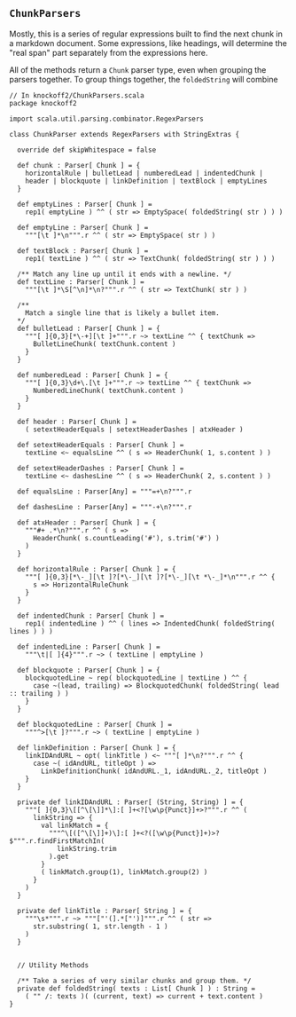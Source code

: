 ## `ChunkParsers` ##

Mostly, this is a series of regular expressions built to find the next chunk in a
markdown document. Some expressions, like headings, will determine the "real span"
part separately from the expressions here.

All of the methods return a `Chunk` parser type, even when grouping the parsers
together. To group things together, the `foldedString` will combine

    // In knockoff2/ChunkParsers.scala
    package knockoff2
    
    import scala.util.parsing.combinator.RegexParsers

    class ChunkParser extends RegexParsers with StringExtras {
        
      override def skipWhitespace = false
      
      def chunk : Parser[ Chunk ] = {
        horizontalRule | bulletLead | numberedLead | indentedChunk |
        header | blockquote | linkDefinition | textBlock | emptyLines
      }
      
      def emptyLines : Parser[ Chunk ] =
        rep1( emptyLine ) ^^ ( str => EmptySpace( foldedString( str ) ) )
      
      def emptyLine : Parser[ Chunk ] =
        """[\t ]*\n""".r ^^ ( str => EmptySpace( str ) )

      def textBlock : Parser[ Chunk ] =
        rep1( textLine ) ^^ ( str => TextChunk( foldedString( str ) ) )

      /** Match any line up until it ends with a newline. */
      def textLine : Parser[ Chunk ] =
        """[\t ]*\S[^\n]*\n?""".r ^^ ( str => TextChunk( str ) )
      
      /**
        Match a single line that is likely a bullet item.
      */
      def bulletLead : Parser[ Chunk ] = {
        """[ ]{0,3}[*\-+][\t ]+""".r ~> textLine ^^ { textChunk =>
          BulletLineChunk( textChunk.content )
        }
      }
      
      def numberedLead : Parser[ Chunk ] = {
        """[ ]{0,3}\d+\.[\t ]+""".r ~> textLine ^^ { textChunk =>
          NumberedLineChunk( textChunk.content )
        }
      }
      
      def header : Parser[ Chunk ] =
        ( setextHeaderEquals | setextHeaderDashes | atxHeader )

      def setextHeaderEquals : Parser[ Chunk ] =
        textLine <~ equalsLine ^^ ( s => HeaderChunk( 1, s.content ) )

      def setextHeaderDashes : Parser[ Chunk ] =
        textLine <~ dashesLine ^^ ( s => HeaderChunk( 2, s.content ) )

      def equalsLine : Parser[Any] = """=+\n?""".r

      def dashesLine : Parser[Any] = """-+\n?""".r

      def atxHeader : Parser[ Chunk ] = {
        """#+ .*\n?""".r ^^ ( s =>
          HeaderChunk( s.countLeading('#'), s.trim('#') )
        )
      }
      
      def horizontalRule : Parser[ Chunk ] = {
        """[ ]{0,3}[*\-_][\t ]?[*\-_][\t ]?[*\-_][\t *\-_]*\n""".r ^^ {
          s => HorizontalRuleChunk
        }
      }
      
      def indentedChunk : Parser[ Chunk ] =
        rep1( indentedLine ) ^^ ( lines => IndentedChunk( foldedString( lines ) ) )
      
      def indentedLine : Parser[ Chunk ] =
        """\t|[ ]{4}""".r ~> ( textLine | emptyLine )
      
      def blockquote : Parser[ Chunk ] = {
        blockquotedLine ~ rep( blockquotedLine | textLine ) ^^ {
          case ~(lead, trailing) => BlockquotedChunk( foldedString( lead :: trailing ) )
        }
      }
      
      def blockquotedLine : Parser[ Chunk ] =
        """^>[\t ]?""".r ~> ( textLine | emptyLine )
    
      def linkDefinition : Parser[ Chunk ] = {
        linkIDAndURL ~ opt( linkTitle ) <~ """[ ]*\n?""".r ^^ {
          case ~( idAndURL, titleOpt ) =>
            LinkDefinitionChunk( idAndURL._1, idAndURL._2, titleOpt )
        }
      }

      private def linkIDAndURL : Parser[ (String, String) ] = {
        """[ ]{0,3}\[[^\[\]]*\]:[ ]+<?[\w\p{Punct}]+>?""".r ^^ (
          linkString => {
            val linkMatch = {
              """^\[([^\[\]]+)\]:[ ]+<?([\w\p{Punct}]+)>?$""".r.findFirstMatchIn(
                linkString.trim
              ).get
            }
            ( linkMatch.group(1), linkMatch.group(2) )
          }
        )
      }

      private def linkTitle : Parser[ String ] = {
        """\s*""".r ~> """["'(].*["')]""".r ^^ ( str =>
          str.substring( 1, str.length - 1 )
        )
      }
      
      
      // Utility Methods
      
      /** Take a series of very similar chunks and group them. */
      private def foldedString( texts : List[ Chunk ] ) : String =
        ( "" /: texts )( (current, text) => current + text.content )
    }